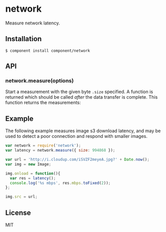 
# network

  Measure network latency.

## Installation

    $ component install component/network

## API

### network.measure(options)

  Start a measurement with the given byte `.size` specified. A function
  is returned which should be called _after_ the data transfer is complete. This
  function returns the measurements:

## Example

  The following example measures image s3 download latency, and may be used
  to detect a poor connection and respond with smaller images.

```js
var network = require('network');
var latency = network.measure({ size: 994868 });

var url = 'http://i.cloudup.com/iSVZF2meyeA.jpg?' + Date.now();
var img = new Image;

img.onload = function(){
  var res = latency();
  console.log('%s mbps', res.mbps.toFixed(2));
};

img.src = url;
```

## License

  MIT
